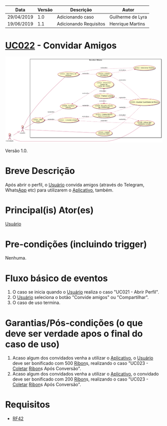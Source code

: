 | Data       | Versão  | Descrição       | Autor            |
| ---------- | ------- | --------------- | ---------------- |
| 29/04/2019 | 1.0 | Adicionando caso | Guilherme de Lyra |
| 19/06/2019 | 1.1 | Adicionando Requisitos | Henrique Martins |

# [UC022](https://github.com/requisitos-2019-1/Ribon/blob/master/Modelagem%20de%20Requisitos/Cenarios/Convidar_amigos.md) - Convidar Amigos


![diagrama](Receber_Ribons.png)

Versão 1.0.

# Breve Descrição
Após abrir o perfil, o [Usuário](https://github.com/requisitos-2019-1/Ribon/blob/master/Modelagem%20de%20Requisitos/Lexicos/LX031_Usuário.md) convida amigos (através do Telegram, Whats[App](https://github.com/requisitos-2019-1/Ribon/blob/master/Modelagem%20de%20Requisitos/Lexicos/LX002_Aplicativo.md) etc) para utilizarem o [Aplicativo](https://github.com/requisitos-2019-1/Ribon/blob/master/Modelagem%20de%20Requisitos/Lexicos/LX002_Aplicativo.md), também.

# Principal(is) Ator(es)
[Usuário](https://github.com/requisitos-2019-1/Ribon/blob/master/Modelagem%20de%20Requisitos/Lexicos/LX031_Usuário.md)

# Pre-condições (incluindo trigger)
Nenhuma.

# Fluxo básico de eventos
1. O caso se inicia quando o [Usuário](https://github.com/requisitos-2019-1/Ribon/blob/master/Modelagem%20de%20Requisitos/Lexicos/LX031_Usuário.md) realiza o caso "UC021 - Abrir Perfil".
1. O [Usuário](https://github.com/requisitos-2019-1/Ribon/blob/master/Modelagem%20de%20Requisitos/Lexicos/LX031_Usuário.md) seleciona o botão "Convide amigos" ou "Compartilhar".
1. O caso de uso termina.

# Garantias/Pós-condições (o que deve ser verdade apos o final do caso de uso)
1. Acaso algum dos convidados venha a utilizar o [Aplicativo](https://github.com/requisitos-2019-1/Ribon/blob/master/Modelagem%20de%20Requisitos/Lexicos/LX002_Aplicativo.md), o [Usuário](https://github.com/requisitos-2019-1/Ribon/blob/master/Modelagem%20de%20Requisitos/Lexicos/LX031_Usuário.md) deve ser bonificado com 500 [Ribon](https://github.com/requisitos-2019-1/Ribon/blob/master/Modelagem%20de%20Requisitos/Lexicos/LX026_Ribon.md)s, realizando o caso "UC023 - [Coletar](https://github.com/requisitos-2019-1/Ribon/blob/master/Modelagem%20de%20Requisitos/Lexicos/LX006_Coletar.md) [Ribon](https://github.com/requisitos-2019-1/Ribon/blob/master/Modelagem%20de%20Requisitos/Lexicos/LX026_Ribon.md)s Após Conversão".
1. Acaso algum dos convidados venha a utilizar o [Aplicativo](https://github.com/requisitos-2019-1/Ribon/blob/master/Modelagem%20de%20Requisitos/Lexicos/LX002_Aplicativo.md), o convidado deve ser bonificado com 200 [Ribon](https://github.com/requisitos-2019-1/Ribon/blob/master/Modelagem%20de%20Requisitos/Lexicos/LX026_Ribon.md)s, realizando o caso "UC023 - [Coletar](https://github.com/requisitos-2019-1/Ribon/blob/master/Modelagem%20de%20Requisitos/Lexicos/LX006_Coletar.md) [Ribon](https://github.com/requisitos-2019-1/Ribon/blob/master/Modelagem%20de%20Requisitos/Lexicos/LX026_Ribon.md)s Após Conversão".

# Requisitos

- [RF42](https://github.com/requisitos-2019-1/Ribon/blob/master/Requisitos/Requisitos_Funcionais.md#RF42)